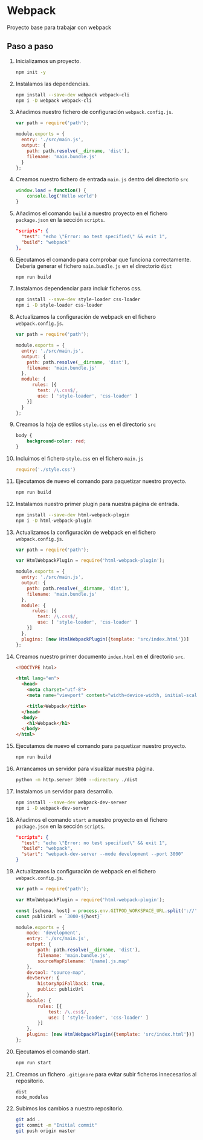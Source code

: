 # Webpack

Proyecto base para trabajar con webpack


## Paso a paso

1. Inicializamos un proyecto. 

    ```bash
    npm init -y
    ```

2. Instalamos las dependencias.

    ```bash
    npm install --save-dev webpack webpack-cli
    npm i -D webpack webpack-cli
    ```

3. Añadimos nuestro fichero de configuración `webpack.config.js`.

    ```js
    var path = require('path');

    module.exports = {
      entry: './src/main.js',
      output: {
        path: path.resolve(__dirname, 'dist'),
        filename: 'main.bundle.js'
      }
    };
    ```

4. Creamos nuestro fichero de entrada `main.js` dentro del directorio `src`

    ```js
    window.load = function() {
        console.log('Hello world')
    }
    ```

5. Añadimos el comando `build` a nuestro proyecto en el fichero `package.json` en la sección `scripts`.

    ```json
    "scripts": {
      "test": "echo \"Error: no test specified\" && exit 1",
      "build": "webpack"
    },
    ```

6. Ejecutamos el comando para comprobar que funciona correctamente. Deberia generar el fichero `main.bundle.js` en el directorio `dist`

    ```bash
    npm run build
    ```

7. Instalamos dependenciar para incluir ficheros css.

    ```bash
    npm install --save-dev style-loader css-loader 
    npm i -D style-loader css-loader 
    ```

8. Actualizamos la configuración de webpack en el fichero `webpack.config.js`.

    ```js
    var path = require('path');

    module.exports = {
      entry: './src/main.js',
      output: {
        path: path.resolve(__dirname, 'dist'),
        filename: 'main.bundle.js'
      },
      module: {
          rules: [{
            test: /\.css$/,
            use: [ 'style-loader', 'css-loader' ]
        }]
      }
    };
    ```

9. Creamos la hoja de estilos `style.css` en el directorio `src`

    ```css
    body {
        background-color: red;
    }
    ```

10. Incluimos el fichero `style.css` en el fichero `main.js`

    ```js
    require('./style.css')
    ```

11. Ejecutamos de nuevo el comando para paquetizar nuestro proyecto.

    ```bash
    npm run build
    ```

12. Instalamos nuestro primer plugin para nuestra página de entrada.

    ```bash
    npm install --save-dev html-webpack-plugin
    npm i -D html-webpack-plugin
    ```

13. Actualizamos la configuración de webpack en el fichero `webpack.config.js`.

    ```js
    var path = require('path');

    var HtmlWebpackPlugin = require('html-webpack-plugin');

    module.exports = {
      entry: './src/main.js',
      output: {
        path: path.resolve(__dirname, 'dist'),
        filename: 'main.bundle.js'
      },
      module: {
          rules: [{
            test: /\.css$/,
            use: [ 'style-loader', 'css-loader' ]
        }]
      },
      plugins: [new HtmlWebpackPlugin({template: 'src/index.html'})]
    };
    ```

14. Creamos nuestro primer documento `index.html` en el directorio `src`.

    ```html
    <!DOCTYPE html>

    <html lang="en">
      <head>
        <meta charset="utf-8">
        <meta name="viewport" content="width=device-width, initial-scale=1, shrink-to-fit=no">

        <title>Webpack</title>
      </head>
      <body>
        <h1>Webpack</h1>
      </body>
    </html>
    ```

15. Ejecutamos de nuevo el comando para paquetizar nuestro proyecto.

    ```bash
    npm run build
    ```

16. Arrancamos un servidor para visualizar nuestra página.

    ```bash
    python -m http.server 3000 --directory ./dist
    ```

17. Instalamos un servidor para desarrollo.

    ```bash
    npm install --save-dev webpack-dev-server
    npm i -D webpack-dev-server
    ```

18. Añadimos el comando `start` a nuestro proyecto en el fichero `package.json` en la sección `scripts`.

    ```json
    "scripts": {
      "test": "echo \"Error: no test specified\" && exit 1",
      "build": "webpack",
      "start": "webpack-dev-server --mode development --port 3000"
    }
    ```

19. Actualizamos la configuración de webpack en el fichero `webpack.config.js`.

    ```js
    var path = require('path');

    var HtmlWebpackPlugin = require('html-webpack-plugin');

    const [schema, host] = process.env.GITPOD_WORKSPACE_URL.split('://')
    const publicUrl = `3000-${host}`

    module.exports = {
        mode: 'development',
        entry: './src/main.js',
        output: {
            path: path.resolve(__dirname, 'dist'),
            filename: 'main.bundle.js',
            sourceMapFilename: '[name].js.map'
        },
        devtool: "source-map",
        devServer: {
            historyApiFallback: true,
            public: publicUrl
        },
        module: {
            rules: [{
                test: /\.css$/,
                use: [ 'style-loader', 'css-loader' ]
            }]
        },
        plugins: [new HtmlWebpackPlugin({template: 'src/index.html'})]
    };
    ```

20. Ejecutamos el comando start.

    ```bash
    npm run start
    ```

21. Creamos un fichero `.gitignore` para evitar subir ficheros innecesarios al repositorio.

    ```
    dist
    node_modules
    ```

22. Subimos los cambios a nuestro repositorio.

    ```bash
    git add .
    git commit -m "Initial commit"
    git push origin master
    ```